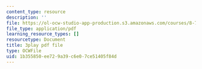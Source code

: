 ```yaml
---
content_type: resource
description: ''
file: https://ol-ocw-studio-app-production.s3.amazonaws.com/courses/8-701-introduction-to-nuclear-and-particle-physics-fall-2020/1b355850ee729a39c6e07ce51405f84d_YLrCiurZTOE.pdf
file_type: application/pdf
learning_resource_types: []
resourcetype: Document
title: 3play pdf file
type: OCWFile
uid: 1b355850-ee72-9a39-c6e0-7ce51405f84d
---
```

